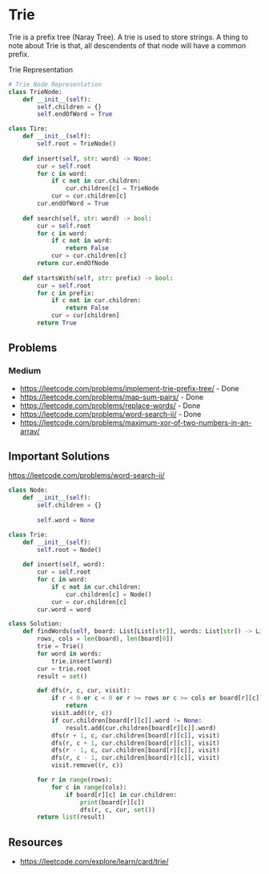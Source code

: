 # Trie
Trie is a prefix tree (Naray Tree). A trie is used to store strings. A thing to note about Trie is that, all descendents of that node will have a common prefix.

Trie Representation

```python
# Trie Node Representation
class TrieNode:
    def __init__(self):
        self.children = {}
        self.endOfWord = True

class Tire:
    def __init__(self):
        self.root = TrieNode()
    
    def insert(self, str: word) -> None:
        cur = self.root
        for c in word:
            if c not in cur.children:
                cur.children[c] = TrieNode
            cur = cur.children[c]
        cur.endOfWord = True
    
    def search(self, str: word) -> bool:
        cur = self.root
        for c in word:
            if c not in word:
                return False
            cur = cur.children[c]
        return cur.endOfNode
    
    def startsWith(self, str: prefix) -> bool:
        cur = self.root
        for c in prefix:
            if c not in cur.children:
                return False
            cur = cur[children]
        return True
```


## Problems

### Medium
- https://leetcode.com/problems/implement-trie-prefix-tree/ - Done
- https://leetcode.com/problems/map-sum-pairs/ - Done
- https://leetcode.com/problems/replace-words/ - Done
- https://leetcode.com/problems/word-search-ii/ - Done
- https://leetcode.com/problems/maximum-xor-of-two-numbers-in-an-array/

## Important Solutions
https://leetcode.com/problems/word-search-ii/

```python
class Node:
    def __init__(self):
        self.children = {}
        
        self.word = None

class Trie:
    def __init__(self):
        self.root = Node()
    
    def insert(self, word):
        cur = self.root
        for c in word:
            if c not in cur.children:
                cur.children[c] = Node()
            cur = cur.children[c]
        cur.word = word

class Solution:
    def findWords(self, board: List[List[str]], words: List[str]) -> List[str]:
        rows, cols = len(board), len(board[0])
        trie = Trie()
        for word in words:
            trie.insert(word)
        cur = trie.root
        result = set()

        def dfs(r, c, cur, visit):
            if r < 0 or c < 0 or r >= rows or c >= cols or board[r][c] not in cur.children or (r, c) in visit:
                return
            visit.add((r, c))
            if cur.children[board[r][c]].word != None:
                result.add(cur.children[board[r][c]].word)
            dfs(r + 1, c, cur.children[board[r][c]], visit)
            dfs(r, c + 1, cur.children[board[r][c]], visit)
            dfs(r - 1, c, cur.children[board[r][c]], visit)
            dfs(r, c - 1, cur.children[board[r][c]], visit)
            visit.remove((r, c))

        for r in range(rows):
            for c in range(cols):
                if board[r][c] in cur.children:
                    print(board[r][c])
                    dfs(r, c, cur, set())
        return list(result)
```

## Resources
- https://leetcode.com/explore/learn/card/trie/

